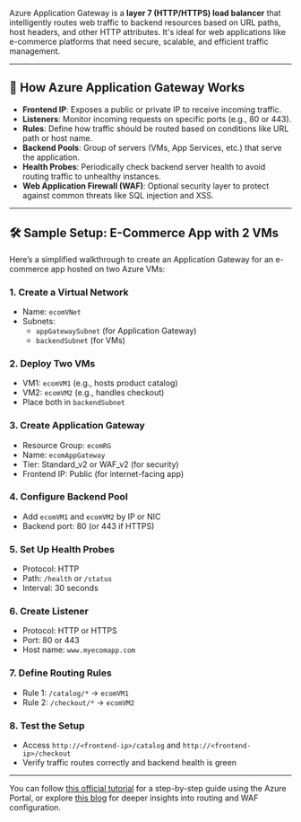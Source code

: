 Azure Application Gateway is a **layer 7 (HTTP/HTTPS) load balancer** that intelligently routes web traffic to backend resources based on URL paths, host headers, and other HTTP attributes. It's ideal for web applications like e-commerce platforms that need secure, scalable, and efficient traffic management.

---

## 🧠 How Azure Application Gateway Works

- **Frontend IP**: Exposes a public or private IP to receive incoming traffic.
- **Listeners**: Monitor incoming requests on specific ports (e.g., 80 or 443).
- **Rules**: Define how traffic should be routed based on conditions like URL path or host name.
- **Backend Pools**: Group of servers (VMs, App Services, etc.) that serve the application.
- **Health Probes**: Periodically check backend server health to avoid routing traffic to unhealthy instances.
- **Web Application Firewall (WAF)**: Optional security layer to protect against common threats like SQL injection and XSS.

---

## 🛠️ Sample Setup: E-Commerce App with 2 VMs

Here’s a simplified walkthrough to create an Application Gateway for an e-commerce app hosted on two Azure VMs:

### 1. **Create a Virtual Network**
- Name: `ecomVNet`
- Subnets:
  - `appGatewaySubnet` (for Application Gateway)
  - `backendSubnet` (for VMs)

### 2. **Deploy Two VMs**
- VM1: `ecomVM1` (e.g., hosts product catalog)
- VM2: `ecomVM2` (e.g., handles checkout)
- Place both in `backendSubnet`

### 3. **Create Application Gateway**
- Resource Group: `ecomRG`
- Name: `ecomAppGateway`
- Tier: Standard_v2 or WAF_v2 (for security)
- Frontend IP: Public (for internet-facing app)

### 4. **Configure Backend Pool**
- Add `ecomVM1` and `ecomVM2` by IP or NIC
- Backend port: 80 (or 443 if HTTPS)

### 5. **Set Up Health Probes**
- Protocol: HTTP
- Path: `/health` or `/status`
- Interval: 30 seconds

### 6. **Create Listener**
- Protocol: HTTP or HTTPS
- Port: 80 or 443
- Host name: `www.myecomapp.com`

### 7. **Define Routing Rules**
- Rule 1: `/catalog/*` → `ecomVM1`
- Rule 2: `/checkout/*` → `ecomVM2`

### 8. **Test the Setup**
- Access `http://<frontend-ip>/catalog` and `http://<frontend-ip>/checkout`
- Verify traffic routes correctly and backend health is green

---

You can follow [this official tutorial](https://learn.microsoft.com/en-us/azure/application-gateway/create-multiple-sites-portal) for a step-by-step guide using the Azure Portal, or explore [this blog](https://blog.matrixpost.net/mastering-azure-application-gateway/) for deeper insights into routing and WAF configuration.
